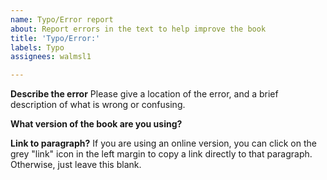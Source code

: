 ```yaml
---
name: Typo/Error report
about: Report errors in the text to help improve the book
title: 'Typo/Error:'
labels: Typo
assignees: walmsl1

---
```


**Describe the error**
Please give a location of the error, and a brief description of what is wrong or confusing.


**What version of the book are you using?**


**Link to paragraph?**
If you are using an online version, you can click on the grey "link" icon in the left margin to copy a link directly to that paragraph.  Otherwise, just leave this blank.

